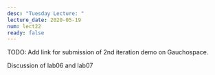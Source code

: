 ```yaml
---
desc: "Tuesday Lecture: "
lecture_date: 2020-05-19
num: lect22
ready: false
---
```



TODO: Add link for submission of 2nd iteration demo on Gauchospace.

Discussion of lab06 and lab07
